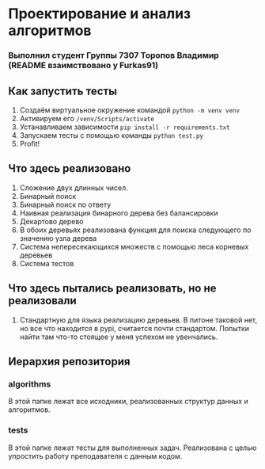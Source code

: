 # Проектирование и анализ алгоритмов
### Выполнил студент Группы 7307 Торопов Владимир (README взаимствовано у Furkas91)

## Как запустить тесты 
1. Создаём виртуальное окружение командой `python -m venv venv`
2. Активируем его `/venv/Scripts/activate`
3. Устанавливаем зависимости `pip install -r requirements.txt`
4. Запускаем тесты с помощью команды `python test.py`
5. Profit!

## Что здесь реализовано
1. Сложение двух длинных чисел.
2. Бинарный поиск
3. Бинарный поиск по ответу
4. Наивная реализация бинарного дерева без балансировки
5. Декартово дерево
6. В обоих деревьях реализована функция для поиска следующего по значению узла дерева
7. Система непересекающихся множеств с помощью леса корневых деревьев
8. Система тестов

## Что здесь пытались реализовать, но не реализовали
1. Стандартную для языка реализацию деревьев. В питоне таковой нет, но все что находится в pypi, считается почти стандартом. Попытки найти там что-то стоящее у меня успехом не увенчались.

## Иерархия репозитория
### algorithms
В этой папке лежат все исходники, реализованных структур данных и алгоритмов. 
### tests
В этой папке лежат тесты для выполненных задач. Реализована с целью упростить работу преподавателя с данным кодом.
